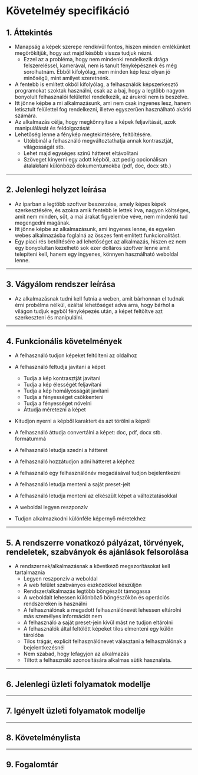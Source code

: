 # **Követelméy specifikáció**
## 1. Áttekintés
* Manapság a képek szerepe rendkívül fontos, hiszen minden emlékünket megörökítjük, hogy azt majd később vissza tudjuk nézni.
    * Ezzel az a probléma, hogy nem mindenki rendelkezik drága felszereléssel, kamerával, nem is tanult fényképésznek és még sorolhatnám. Ebből kifolyólag, nem minden kép lesz olyan jó minőségű, mint amilyet szeretnénk.
* A fentebb is említett okból kifolyólag, a felhasználók képszerkesztő programokat szoktak használni, csak az a baj, hogy a legtöbb nagyon bonyolult felhasználói felülettel rendelkezik, az árukról nem is beszélve.
* Itt jönne képbe a mi alkalmazásunk, ami nem csak ingyenes lesz, hanem letisztult felülettel fog rendelkezni, illetve egyszerűen használható akárki számára.
* Az alkalmazás célja, hogy megkönnyítse a képek feljavítását, azok manipulálását és feldolgozását
* Lehetőség lenne a fénykép megtekintésére, feltöltésére.
    * Utóbbinál a felhasználó megváltoztathatja annak kontrasztját, világosságát stb.
    * Lehet majd egységes színű hátteret eltávolítani
    * Szöveget kinyerni egy adott képből, azt pedig opcionálisan átalakítani különböző dokumentumokba (pdf, doc, docx stb.)
---
## 2. Jelenlegi helyzet leírása
* Az iparban a legtöbb szoftver beszerzése, amely képes képek szerkesztésére, és azokra amik fentebb le lettek írva, nagyon költséges, amit nem minden, sőt, a mai árakat figyelembe véve, nem mindenki tud megengedni magának.
* Itt jönne képbe az alkalmazásunk, ami ingyenes lenne, és egyelen webes alkalmazásba foglalná az összes fent említett funkcionalitást.
* Egy piaci rés betöltésére ad lehetőséget az alkalmazás, hiszen ez nem egy bonyolultan kezelhető sok ezer dolláros szoftver lenne amit telepíteni kell, hanem egy ingyenes, könnyen használható weboldal lenne.
---
## 3. Vágyálom rendszer leírása
* Az alkalmazásnak tudni kell futnia a weben, amit bárhonnan el tudnak érni probélma nélkül, ezáltal lehetőséget adva arra, hogy bárhol a világon tudjuk egyből fényképezés után, a képet feltöltve azt szerkeszteni és manipulálni.
---
## 4. Funkcionális követelmények
* A felhasználó tudjon képeket feltölteni az oldalhoz
* A felhasználó feltudja javítani a képet
  * Tudja a kép kontrasztját javítani
  * Tudja a kép élességét feljavítani
  * Tudja a kép homályosságát javítani
  * Tudja a fényességet csökkenteni
  * Tudja a fényességet növelni
  * Áttudja méretezni a képet

* Kitudjon nyerni a képből karaktert és azt törölni a képről
* A felhasználó áttudja convertálni a képet: doc, pdf, docx stb. formátummá 
* A felhasználó letudja szedni a hátteret
* A felhasználó hozzátudjon adni hátteret a képhez
* A felhasználó egy felhasználónév megadásával tudjon bejelentkezni
* A felhasználó letudja menteni a saját preset-jeit
* A felhasználó letudja menteni az elkészült képet a változtatásokkal
* A weboldal legyen reszponzív
* Tudjon alkalmazkodni különféle képernyő méretekhez
  
---
## 5. A rendszerre vonatkozó pályázat, törvények, rendeletek, szabványok és ajánlások felsorolása
* A rendszernek/alkalmazásnak a következő megszorításokat kell tartalmaznia
    * Legyen reszponzív a weboldal
    * A web felület szabványos eszközökkel készüljön
    * Rendszer/alkalmazás legtöbb böngészőt támogassa
    * A weboldalt lehessen különböző böngészőkön és operációs rendszereken is használni
    * A felhasználónak a megadott felhasználónevét lehessen eltárolni más személyes információt nem
    * A felhasználó a saját preset-jein kívűl mást ne tudjon eltárolni
    * A felhasználók által feltölött képeket tilos elmenteni egy külön tárolóba
    * Tilos trágár, explicit felhasználónevet választani a felhasználónak a bejelentkezésnél
    * Nem szabad, hogy lefagyjon az alkalmazás
    * Tiltott a felhasználó azonosítására alkalmas sütik használata.

---
## 6. Jelenlegi üzleti folyamatok modellje

---
## 7. Igényelt üzleti folyamatok modellje

---
## 8. Követelménylista

---
## 9. Fogalomtár
